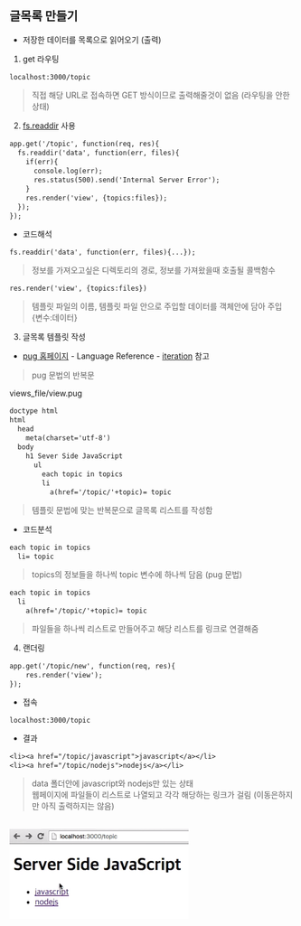 ## 글목록 만들기
- 저장한 데이터를 목록으로 읽어오기 (출력)

1. get 라우팅
```
localhost:3000/topic
```
> 직접 해당 URL로 접속하면 GET 방식이므로 출력해줄것이 없음 (라우팅을 안한 상태)

2. [fs.readdir](https://nodejs.org/api/fs.html#fs_fs_readdir_path_options_callback) 사용
```
app.get('/topic', function(req, res){
  fs.readdir('data', function(err, files){
    if(err){
      console.log(err);
      res.status(500).send('Internal Server Error');
    }
    res.render('view', {topics:files});
  });	
});
```
- 코드해석
```
fs.readdir('data', function(err, files){...});
```
> 정보를 가져오고싶은 디렉토리의 경로, 정보를 가져왔을때 호출될 콜백함수
```
res.render('view', {topics:files})
```
> 템플릿 파일의 이름, 템플릿 파일 안으로 주입할 데이터를 객체안에 담아 주입 {변수:데이터}

3. 글목록 템플릿 작성
- [pug 홈페이지](https://pugjs.org) - Language Reference - [iteration](https://pugjs.org/language/iteration.html) 참고
> pug 문법의 반복문

views_file/view.pug
```
doctype html
html
  head
    meta(charset='utf-8')
  body
    h1 Sever Side JavaScript
      ul
        each topic in topics
        li
          a(href='/topic/'+topic)= topic
```
> 템플릿 문법에 맞는 반복문으로 글목록 리스트를 작성함
- 코드분석
```
each topic in topics
  li= topic
```
> topics의 정보들을 하나씩 topic 변수에 하나씩 담음 (pug 문법)
```
each topic in topics
  li
    a(href='/topic/'+topic)= topic
```
> 파일들을 하나씩 리스트로 만들어주고 해당 리스트를 링크로 연결해줌

4. 랜더링
```
app.get('/topic/new', function(req, res){
	res.render('view');
});
```
- 접속
```
localhost:3000/topic
```
- 결과
```
<li><a href="/topic/javascript">javascript</a></li>
<li><a href="/topic/nodejs">nodejs</a></li>
```
> data 폴더안에 javascript와 nodejs만 있는 상태<br/>웹페이지에 파일들이 리스트로 나열되고 각각 해당하는 링크가 걸림 (이동은하지만 아직 출력하지는 않음)

<br/>![결과](img/node24.png)
